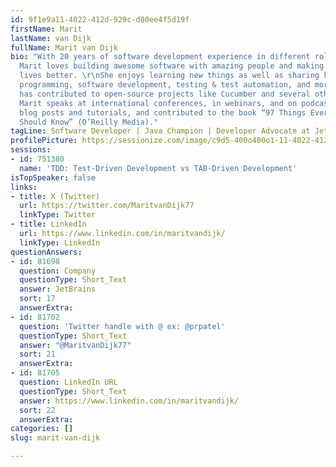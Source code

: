 ```yaml
---
id: 9f1e9a11-4022-412d-929c-d80ee4f5d19f
firstName: Marit
lastName: van Dijk
fullName: Marit van Dijk
bio: "With 20 years of software development experience in different roles and companies,
  Marit loves building awesome software with amazing people and making developers
  lives better. \r\nShe enjoys learning new things as well as sharing knowledge on
  programming, software development, testing & test automation, and more.  \r\nShe
  has contributed to open-source projects like Cucumber and several other projects.
  Marit speaks at international conferences, in webinars, and on podcasts, writes
  blog posts and tutorials, and contributed to the book “97 Things Every Java Programmer
  Should Know” (O’Reilly Media)."
tagLine: Software Developer | Java Champion | Developer Advocate at JetBrains
profilePicture: https://sessionize.com/image/c9d5-400o400o1-11-4022-412d-929c-d80ee4f5d19f.19447190-6de1-41fe-a8d8-c55626369d39.jpg
sessions:
- id: 751380
  name: 'TDD: Test-Driven Development vs TAB-Driven Development'
isTopSpeaker: false
links:
- title: X (Twitter)
  url: https://twitter.com/MaritvanDijk77
  linkType: Twitter
- title: LinkedIn
  url: https://www.linkedin.com/in/maritvandijk/
  linkType: LinkedIn
questionAnswers:
- id: 81698
  question: Company
  questionType: Short_Text
  answer: JetBrains
  sort: 17
  answerExtra:
- id: 81702
  question: 'Twitter handle with @ ex: @prpatel'
  questionType: Short_Text
  answer: "@MaritvanDijk77"
  sort: 21
  answerExtra:
- id: 81705
  question: LinkedIn URL
  questionType: Short_Text
  answer: https://www.linkedin.com/in/maritvandijk/
  sort: 22
  answerExtra:
categories: []
slug: marit-van-dijk

---
```

